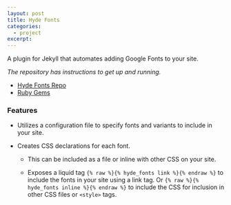 ```yaml
---
layout: post
title: Hyde Fonts
categories:
  - project
excerpt:
---
```

A plugin for Jekyll that automates adding Google Fonts to your site.

_The repository has instructions to get up and running._

- [Hyde Fonts Repo](https://github.com/gregdaynes/hyde-fonts)
- [Ruby Gems](https://rubygems.org/gems/hyde-fonts)

### Features

- Utilizes a configuration file to specify fonts and variants to include in your site.

- Creates CSS declarations for each font.
   - This can be included as a file or inline with other CSS on your site.

   - Exposes a liquid tag `{% raw %}{% hyde_fonts link %}{% endraw %}` to include  the fonts in your site using a link tag. Or `{% raw %}{% hyde_fonts inline %}{% endraw %}` to include the CSS for inclusion in other CSS files or `<style>` tags.
